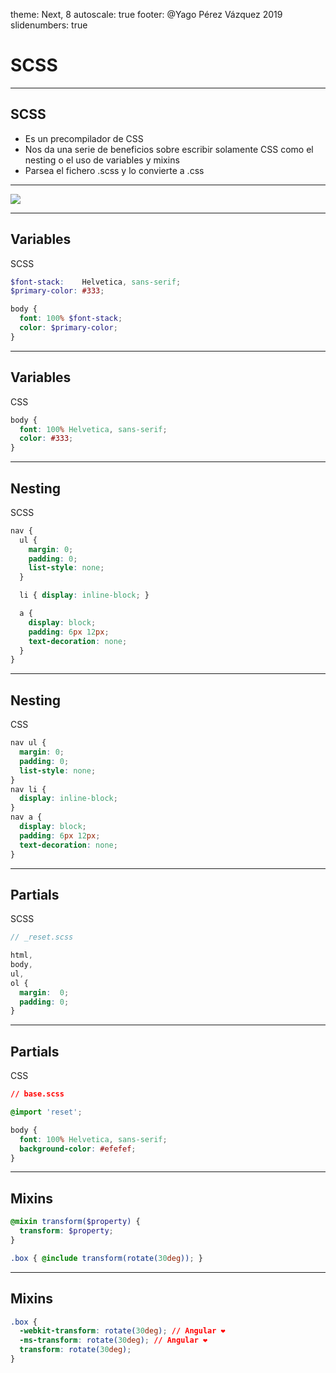 theme: Next, 8
autoscale: true
footer: @Yago Pérez Vázquez 2019
slidenumbers: true

# SCSS

---

## SCSS

- Es un precompilador de CSS
- Nos da una serie de beneficios sobre escribir solamente CSS como el nesting o el uso de variables y mixins
- Parsea el fichero .scss y lo convierte a .css

---

![](https://media.giphy.com/media/QeIemzJ8zzakE/giphy.gif)

---

## Variables

SCSS

```scss
$font-stack:    Helvetica, sans-serif;
$primary-color: #333;

body {
  font: 100% $font-stack;
  color: $primary-color;
}
```

---

## Variables

CSS

```css
body {
  font: 100% Helvetica, sans-serif;
  color: #333;
}
```

---

## Nesting

SCSS

```scss
nav {
  ul {
    margin: 0;
    padding: 0;
    list-style: none;
  }

  li { display: inline-block; }

  a {
    display: block;
    padding: 6px 12px;
    text-decoration: none;
  }
}
```

---

## Nesting

CSS

```css
nav ul {
  margin: 0;
  padding: 0;
  list-style: none;
}
nav li {
  display: inline-block;
}
nav a {
  display: block;
  padding: 6px 12px;
  text-decoration: none;
}
```

---

## Partials

SCSS

```scss
// _reset.scss

html,
body,
ul,
ol {
  margin:  0;
  padding: 0;
}
```

---

## Partials

CSS

```css
// base.scss

@import 'reset';

body {
  font: 100% Helvetica, sans-serif;
  background-color: #efefef;
}
```

---

## Mixins

```scss
@mixin transform($property) {
  transform: $property;
}

.box { @include transform(rotate(30deg)); }
```

---

## Mixins

```css
.box {
  -webkit-transform: rotate(30deg); // Angular ❤️
  -ms-transform: rotate(30deg); // Angular ❤️
  transform: rotate(30deg);
}
```
